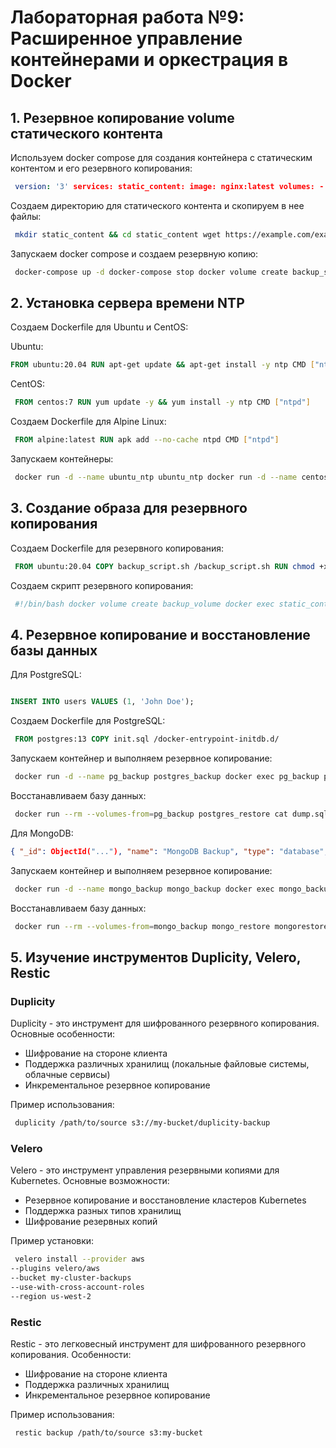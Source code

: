 # Лабораторная работа №9: Расширенное управление контейнерами и оркестрация в Docker

## 1. Резервное копирование volume статического контента

Используем docker compose для создания контейнера с статическим контентом и его резервного копирования:

```yaml
 version: '3' services: static_content: image: nginx:latest volumes: - ./static_content:/usr/share/nginx/html ports: - "8080:80"
```
Создаем директорию для статического контента и скопируем в нее файлы:
```bash
 mkdir static_content && cd static_content wget https://example.com/example.html -O example.html
```
Запускаем docker compose и создаем резервную копию:

```bash
 docker-compose up -d docker-compose stop docker volume create backup_static_content docker-compose up -v backup_static_content:/usr/share/nginx/html
```
## 2. Установка сервера времени NTP

Создаем Dockerfile для Ubuntu и CentOS:

Ubuntu:
```Dockerfile
FROM ubuntu:20.04 RUN apt-get update && apt-get install -y ntp CMD ["ntpd"]
```
CentOS:
```Dockerfile
 FROM centos:7 RUN yum update -y && yum install -y ntp CMD ["ntpd"]
```
Создаем Dockerfile для Alpine Linux:
```Dockerfile
 FROM alpine:latest RUN apk add --no-cache ntpd CMD ["ntpd"]
```
Запускаем контейнеры:
```bash
 docker run -d --name ubuntu_ntp ubuntu_ntp docker run -d --name centos_ntp centos_ntp docker run -d --name alpine_ntp alpine_ntp
```
## 3. Создание образа для резервного копирования

Создаем Dockerfile для резервного копирования:
```Dockerfile
 FROM ubuntu:20.04 COPY backup_script.sh /backup_script.sh RUN chmod +x /backup_script.sh CMD ["/backup_script.sh"]
```
Создаем скрипт резервного копирования:
```bash
 #!/bin/bash docker volume create backup_volume docker exec static_content tar -czf backup.tar.gz /usr/share/nginx/html docker run --rm --volumes-from=backup_volume ubuntu_backup bash -c "cat backup.tar.gz | gzip > backup.tar.gz.gzip"
```
## 4. Резервное копирование и восстановление базы данных

Для PostgreSQL:
```sql CREATE TABLE users ( id SERIAL PRIMARY KEY, name VARCHAR(255) );

INSERT INTO users VALUES (1, 'John Doe');
```
Создаем Dockerfile для PostgreSQL:
```Dockerfile
 FROM postgres:13 COPY init.sql /docker-entrypoint-initdb.d/
```
Запускаем контейнер и выполняем резервное копирование:
```bash
 docker run -d --name pg_backup postgres_backup docker exec pg_backup pg_dumpall > dump.sql
```
Восстанавливаем базу данных:
```bash
 docker run --rm --volumes-from=pg_backup postgres_restore cat dump.sql | psql -U postgres
```
Для MongoDB:
```json \
{ "_id": ObjectId("..."), "name": "MongoDB Backup", "type": "database", "state": "connected", "storageEngine": "wiredTiger" }
```
Запускаем контейнер и выполняем резервное копирование:
```bash
 docker run -d --name mongo_backup mongo_backup docker exec mongo_backup mongodump --out /dump
```
Восстанавливаем базу данных:
```bash
 docker run --rm --volumes-from=mongo_backup mongo_restore mongorestore --db test /dump/test
```
## 5. Изучение инструментов Duplicity, Velero, Restic

### Duplicity

Duplicity - это инструмент для шифрованного резервного копирования. Основные особенности:
- Шифрование на стороне клиента
- Поддержка различных хранилищ (локальные файловые системы, облачные сервисы)
- Инкрементальное резервное копирование

Пример использования:
```bash
 duplicity /path/to/source s3://my-bucket/duplicity-backup
```
### Velero

Velero - это инструмент управления резервными копиями для Kubernetes. Основные возможности:
- Резервное копирование и восстановление кластеров Kubernetes
- Поддержка разных типов хранилищ
- Шифрование резервных копий

Пример установки:
```bash
 velero install --provider aws
--plugins velero/aws
--bucket my-cluster-backups
--use-with-cross-account-roles
--region us-west-2
```
### Restic

Restic - это легковесный инструмент для шифрованного резервного копирования. Особенности:
- Шифрование на стороне клиента
- Поддержка различных хранилищ
- Инкрементальное резервное копирование

Пример использования:
```bash
 restic backup /path/to/source s3:my-bucket
```

